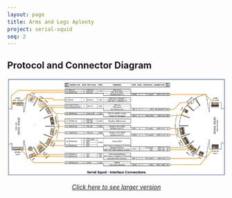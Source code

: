 ```yaml
---
layout: page
title: Arms and Legs Aplenty
project: serial-squid
seq: 2
---
```


## Protocol and Connector Diagram

![conntable](/images/connector-figure-with-table.png) 
<i><center><a href="/images/orig/connector-figure-with-table.png">Click here to see larger version</a></center></i>

